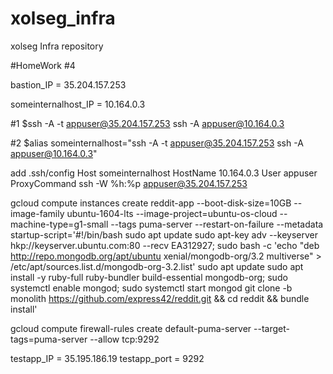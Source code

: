 # xolseg_infra
xolseg Infra repository

#HomeWork #4

bastion_IP = 35.204.157.253

someinternalhost_IP = 10.164.0.3


#1
$ssh -A -t appuser@35.204.157.253 ssh -A appuser@10.164.0.3

#2
$alias someinternalhost="ssh -A -t appuser@35.204.157.253 ssh -A appuser@10.164.0.3"

add .ssh/config
Host someinternalhost
        HostName 10.164.0.3
        User appuser
        ProxyCommand ssh -W %h:%p appuser@35.204.157.253


gcloud compute instances create reddit-app --boot-disk-size=10GB --image-family ubuntu-1604-lts --image-project=ubuntu-os-cloud  --machine-type=g1-small  --tags puma-server  --restart-on-failure --metadata startup-script='#!/bin/bash
sudo apt update
sudo apt-key adv --keyserver hkp://keyserver.ubuntu.com:80 --recv EA312927; sudo bash -c 'echo "deb http://repo.mongodb.org/apt/ubuntu xenial/mongodb-org/3.2 multiverse" > /etc/apt/sources.list.d/mongodb-org-3.2.list'
sudo apt update
sudo apt install -y ruby-full ruby-bundler build-essential mongodb-org; sudo systemctl enable mongod; sudo systemctl start mongod
git clone -b monolith https://github.com/express42/reddit.git && cd reddit && bundle install'

gcloud compute firewall-rules create default-puma-server --target-tags=puma-server --allow tcp:9292

testapp_IP = 35.195.186.19
testapp_port = 9292
